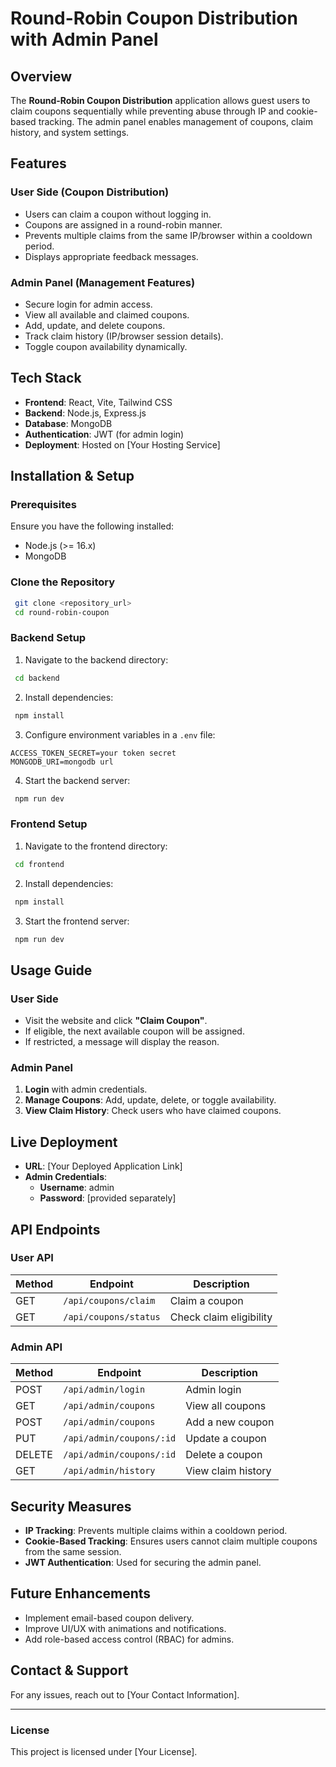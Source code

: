 # Round-Robin Coupon Distribution with Admin Panel

## Overview
The **Round-Robin Coupon Distribution** application allows guest users to claim coupons sequentially while preventing abuse through IP and cookie-based tracking. The admin panel enables management of coupons, claim history, and system settings.

## Features
### **User Side (Coupon Distribution)**
- Users can claim a coupon without logging in.
- Coupons are assigned in a round-robin manner.
- Prevents multiple claims from the same IP/browser within a cooldown period.
- Displays appropriate feedback messages.

### **Admin Panel (Management Features)**
- Secure login for admin access.
- View all available and claimed coupons.
- Add, update, and delete coupons.
- Track claim history (IP/browser session details).
- Toggle coupon availability dynamically.

## Tech Stack
- **Frontend**: React, Vite, Tailwind CSS
- **Backend**: Node.js, Express.js
- **Database**: MongoDB
- **Authentication**: JWT (for admin login)
- **Deployment**: Hosted on [Your Hosting Service]

## Installation & Setup
### **Prerequisites**
Ensure you have the following installed:
- Node.js (>= 16.x)
- MongoDB

### **Clone the Repository**
```sh
 git clone <repository_url>
 cd round-robin-coupon
```

### **Backend Setup**
1. Navigate to the backend directory:
```sh
 cd backend
```
2. Install dependencies:
```sh
 npm install
```
3. Configure environment variables in a `.env` file:
```
ACCESS_TOKEN_SECRET=your token secret
MONGODB_URI=mongodb url
```
4. Start the backend server:
```sh
 npm run dev
```

### **Frontend Setup**
1. Navigate to the frontend directory:
```sh
 cd frontend
```
2. Install dependencies:
```sh
 npm install
```
3. Start the frontend server:
```sh
 npm run dev
```

## Usage Guide
### **User Side**
- Visit the website and click **"Claim Coupon"**.
- If eligible, the next available coupon will be assigned.
- If restricted, a message will display the reason.

### **Admin Panel**
1. **Login** with admin credentials.
2. **Manage Coupons**: Add, update, delete, or toggle availability.
3. **View Claim History**: Check users who have claimed coupons.

## Live Deployment
- **URL**: [Your Deployed Application Link]
- **Admin Credentials**:
  - **Username**: admin
  - **Password**: [provided separately]

## API Endpoints
### **User API**
| Method | Endpoint       | Description |
|--------|--------------|-------------|
| GET    | `/api/coupons/claim` | Claim a coupon |
| GET    | `/api/coupons/status` | Check claim eligibility |

### **Admin API**
| Method | Endpoint       | Description |
|--------|--------------|-------------|
| POST   | `/api/admin/login` | Admin login |
| GET    | `/api/admin/coupons` | View all coupons |
| POST   | `/api/admin/coupons` | Add a new coupon |
| PUT    | `/api/admin/coupons/:id` | Update a coupon |
| DELETE | `/api/admin/coupons/:id` | Delete a coupon |
| GET    | `/api/admin/history` | View claim history |

## Security Measures
- **IP Tracking**: Prevents multiple claims within a cooldown period.
- **Cookie-Based Tracking**: Ensures users cannot claim multiple coupons from the same session.
- **JWT Authentication**: Used for securing the admin panel.

## Future Enhancements
- Implement email-based coupon delivery.
- Improve UI/UX with animations and notifications.
- Add role-based access control (RBAC) for admins.

## Contact & Support
For any issues, reach out to [Your Contact Information].

---

### **License**
This project is licensed under [Your License].

